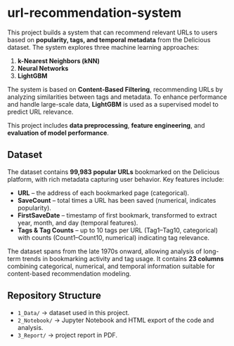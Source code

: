 # url-recommendation-system

This project builds a system that can recommend relevant URLs to users based on **popularity, tags, and temporal metadata** from the Delicious dataset. The system explores three machine learning approaches:  
1. **k-Nearest Neighbors (kNN)**  
2. **Neural Networks**  
3. **LightGBM**  

The system is based on **Content-Based Filtering**, recommending URLs by analyzing similarities between tags and metadata. To enhance performance and handle large-scale data, **LightGBM** is used as a supervised model to predict URL relevance.

This project includes **data preprocessing**, **feature engineering**, and **evaluation of model performance**.

## Dataset
The dataset contains **99,983 popular URLs** bookmarked on the Delicious platform, with rich metadata capturing user behavior. Key features include:

- **URL** – the address of each bookmarked page (categorical).  
- **SaveCount** – total times a URL has been saved (numerical, indicates popularity).  
- **FirstSaveDate** – timestamp of first bookmark, transformed to extract year, month, and day (temporal features).  
- **Tags & Tag Counts** – up to 10 tags per URL (Tag1–Tag10, categorical) with counts (Count1–Count10, numerical) indicating tag relevance.  

The dataset spans from the late 1970s onward, allowing analysis of long-term trends in bookmarking activity and tag usage. It contains **23 columns** combining categorical, numerical, and temporal information suitable for content-based recommendation modeling.

## Repository Structure
- `1_Data/` → dataset used in this project.  
- `2_Notebook/` → Jupyter Notebook and HTML export of the code and analysis.  
- `3_Report/` → project report in PDF.
